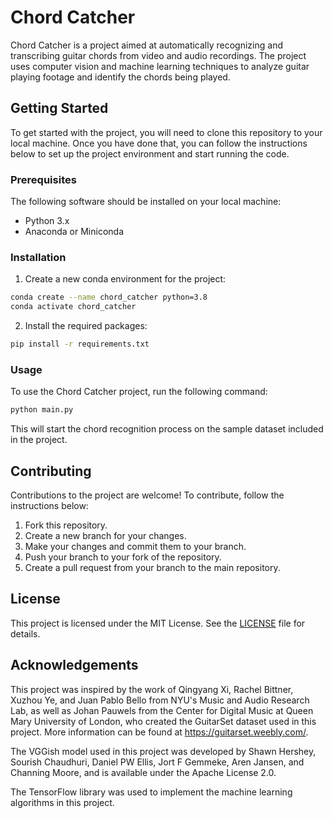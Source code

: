# Chord Catcher

Chord Catcher is a project aimed at automatically recognizing and transcribing guitar chords from video and audio recordings. The project uses computer vision and machine learning techniques to analyze guitar playing footage and identify the chords being played.

## Getting Started

To get started with the project, you will need to clone this repository to your local machine. Once you have done that, you can follow the instructions below to set up the project environment and start running the code.

### Prerequisites

The following software should be installed on your local machine:

- Python 3.x
- Anaconda or Miniconda

### Installation

1. Create a new conda environment for the project:

```bash
conda create --name chord_catcher python=3.8
conda activate chord_catcher
```

2. Install the required packages:

```bash
pip install -r requirements.txt
```

### Usage

To use the Chord Catcher project, run the following command:

```bash
python main.py
```

This will start the chord recognition process on the sample dataset included in the project.

## Contributing

Contributions to the project are welcome! To contribute, follow the instructions below:

1. Fork this repository.
2. Create a new branch for your changes.
3. Make your changes and commit them to your branch.
4. Push your branch to your fork of the repository.
5. Create a pull request from your branch to the main repository.

## License

This project is licensed under the MIT License. See the [LICENSE](LICENSE) file for details.

## Acknowledgements
  This project was inspired by the work of Qingyang Xi, Rachel Bittner, Xuzhou Ye, and Juan Pablo Bello from NYU's Music and Audio Research Lab, as well as Johan Pauwels from the Center for Digital Music at Queen Mary University of London, who created the GuitarSet dataset used in this project.  More information can be found at https://guitarset.weebly.com/.
  
  The VGGish model used in this project was developed by Shawn Hershey, Sourish Chaudhuri, Daniel PW Ellis, Jort F Gemmeke, Aren Jansen, and Channing Moore, and is available under the Apache License 2.0.
  
  The TensorFlow library was used to implement the machine learning algorithms in this project.

